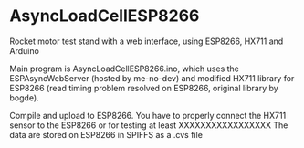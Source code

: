 # AsyncLoadCellESP8266
Rocket motor test stand with a web interface, using ESP8266, HX711 and Arduino

Main program is AsyncLoadCellESP8266.ino, which uses the ESPAsyncWebServer (hosted by me-no-dev) and modified HX711 library for ESP8266 (read timing problem resolved on ESP8266, original library by bogde).

Compile and upload to ESP8266. You have to properly connect the HX711 sensor to the ESP8266 or for testing at least XXXXXXXXXXXXXXXXX
The data are stored on ESP8266 in SPIFFS as a .cvs file 
